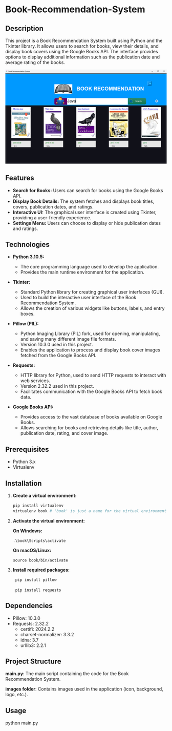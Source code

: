 # Book-Recommendation-System

## Description
This project is a Book Recommendation System built using Python and the Tkinter library. It allows users to search for books, view their details, and display book covers using the Google Books API. The interface provides options to display additional information such as the publication date and average rating of the books.

![Demo](https://github.com/nahili-ansha/Book-Recommendation-System/blob/main/Book_Recommendation_System.png
)


## Features
- **Search for Books:** Users can search for books using the Google Books API.
- **Display Book Details:** The system fetches and displays book titles, covers, publication dates, and ratings.
- **Interactive UI:** The graphical user interface is created using Tkinter, providing a user-friendly experience.
- **Settings Menu:** Users can choose to display or hide publication dates and ratings.

## Technologies

- **Python 3.10.5:**
  - The core programming language used to develop the application.
  - Provides the main runtime environment for the application.

- **Tkinter:**
  - Standard Python library for creating graphical user interfaces (GUI).
  - Used to build the interactive user interface of the Book Recommendation System.
  - Allows the creation of various widgets like buttons, labels, and entry boxes.

- **Pillow (PIL):**
  - Python Imaging Library (PIL) fork, used for opening, manipulating, and saving many different image file formats.
  - Version 10.3.0 used in this project.
  - Enables the application to process and display book cover images fetched from the Google Books API.

- **Requests:**
  - HTTP library for Python, used to send HTTP requests to interact with web services.
  - Version 2.32.2 used in this project.
  - Facilitates communication with the Google Books API to fetch book data.

- **Google Books API:**
  - Provides access to the vast database of books available on Google Books.
  - Allows searching for books and retrieving details like title, author, publication date, rating, and cover image.

## Prerequisites
- Python 3.x
- Virtualenv

## Installation

1. **Create a virtual environment:**
   ```sh
   pip install virtualenv
   virtualenv book # 'book' is just a name for the virtual environment, you can choose any name
2. **Activate the virtual environment:**
   
     **On Windows:**
   
       .\book\Scripts\activate
   
     **On macOS/Linux:**
   
       source book/bin/activate
       
3. **Install required packages:**
   
        pip install pillow
        
        pip install requests

## Dependencies
  - Pillow: 10.3.0
  - Requests: 2.32.2
     - certifi: 2024.2.2
     - charset-normalizer: 3.3.2
     - idna: 3.7
     - urllib3: 2.2.1

## Project Structure
**main.py**: The main script containing the code for the Book Recommendation System.

**images folder**: Contains images used in the application (icon, background, logo, etc.).

## Usage
python main.py

